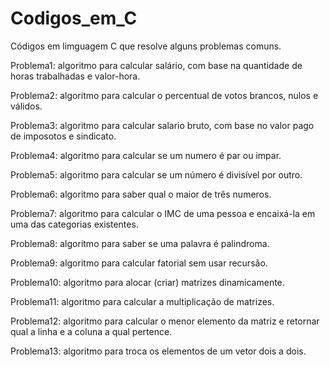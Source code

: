 # Codigos_em_C
Códigos em limguagem C que resolve alguns problemas comuns.

Problema1: algoritmo para calcular salário, com base na quantidade de horas trabalhadas e valor-hora.

Problema2: algoritmo para calcular o percentual de votos brancos, nulos e válidos.

Problema3: algoritmo para calcular salario bruto, com base no valor pago de imposotos e sindicato.

Problema4: algoritmo para calcular se um numero é par ou impar.

Problema5: algoritmo para calcular se um número é divisível por outro.

Problema6: algoritmo para saber qual o maior de três numeros.

Problema7: algoritmo para calcular o IMC de uma pessoa e encaixá-la em uma das categorias existentes.

Problema8: algoritmo para saber se uma palavra é palindroma.

Problema9: algoritmo para calcular fatorial sem usar recursão.

Problema10: algoritmo para alocar (criar) matrizes dinamicamente.

Problema11: algoritmo para calcular a multiplicação de matrizes.

Problema12: algoritmo para calcular o menor elemento da matriz e retornar qual a linha e a coluna a qual pertence.

Problema13: algoritmo para troca os elementos de um vetor dois a dois.

